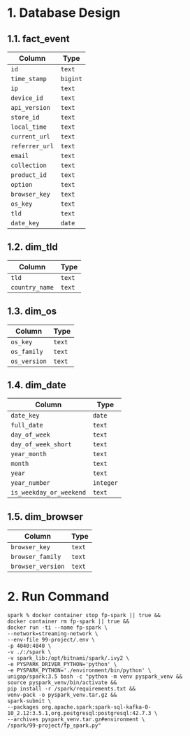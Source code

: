 # 1. Database Design

## 1.1. fact_event
| Column        | Type     |
|---------------|----------|
| `id`          | `text`   |
| `time_stamp`  | `bigint` |
| `ip`          | `text`   |
| `device_id`   | `text`   |
| `api_version` | `text`   |
| `store_id`    | `text`   |
| `local_time`  | `text`   |
| `current_url` | `text`   |
| `referrer_url`| `text`   |
| `email`       | `text`   |
| `collection`  | `text`   |
| `product_id`  | `text`   |
| `option`      | `text`   |
| `browser_key` | `text`   |
| `os_key`      | `text`   |
| `tld`         | `text`   |
| `date_key`    | `date`   |

## 1.2. dim_tld
| Column        | Type   |
|---------------|--------|
| `tld`         | `text` |
| `country_name`| `text` |

## 1.3. dim_os
| Column     | Type   |
|------------|--------|
| `os_key`   | `text` |
| `os_family`| `text` |
| `os_version`| `text` |

## 1.4. dim_date
| Column               | Type    |
|----------------------|---------|
| `date_key`           | `date`  |
| `full_date`          | `text`  |
| `day_of_week`        | `text`  |
| `day_of_week_short`  | `text`  |
| `year_month`         | `text`  |
| `month`              | `text`  |
| `year`               | `text`  |
| `year_number`        | `integer`|
| `is_weekday_or_weekend`| `text`  |

## 1.5. dim_browser
| Column          | Type   |
|-----------------|--------|
| `browser_key`   | `text` |
| `browser_family`| `text` |
| `browser_version`| `text` |

# 2. Run Command
```shell
spark % docker container stop fp-spark || true &&
docker container rm fp-spark || true &&
docker run -ti --name fp-spark \
--network=streaming-network \
--env-file 99-project/.env \
-p 4040:4040 \
-v ./:/spark \
-v spark_lib:/opt/bitnami/spark/.ivy2 \
-e PYSPARK_DRIVER_PYTHON='python' \
-e PYSPARK_PYTHON='./environment/bin/python' \
unigap/spark:3.5 bash -c "python -m venv pyspark_venv &&
source pyspark_venv/bin/activate &&
pip install -r /spark/requirements.txt &&
venv-pack -o pyspark_venv.tar.gz &&
spark-submit \
--packages org.apache.spark:spark-sql-kafka-0-10_2.12:3.5.1,org.postgresql:postgresql:42.7.3 \
--archives pyspark_venv.tar.gz#environment \
/spark/99-project/fp_spark.py"
```
